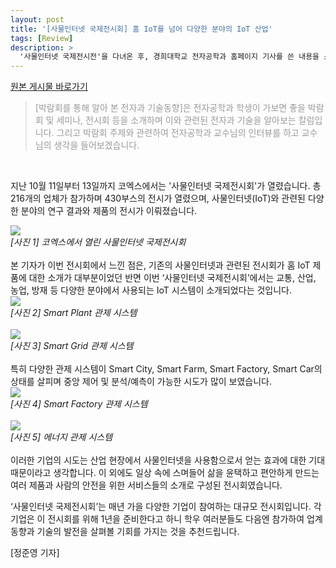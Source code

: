 ```yaml
---
layout: post
title: '[사물인터넷 국제전시회] 홈 IoT를 넘어 다양한 분야의 IoT 산업'
tags: [Review]
description: >
  '사물인터넷 국제전시전'을 다녀온 후, 경희대학교 전자공학과 홈페이지 기사를 쓴 내용을 스크랩한 포스트입니다.  
---
```


[원본 게시물 바로가기](http://enr.khu.ac.kr/index.php?hCode=BOARD&page=view&idx=882&bo_idx=1&hCode=BOARD&bo_idx=1&sfl=&stx=)

<blockquote class="se2_quote9"><p><span style="color: rgb(154, 154, 154);   ">[박람회를&nbsp;통해&nbsp;알아&nbsp;본&nbsp;전자과&nbsp;기술동향]은&nbsp;전자공학과&nbsp;학생이&nbsp;가보면&nbsp;좋을&nbsp;박람회&nbsp;및&nbsp;세미나,&nbsp;전시회&nbsp;등을&nbsp;소개하며&nbsp;이와&nbsp;관련된&nbsp;전자과&nbsp;기술을&nbsp;알아보는&nbsp;칼럼입니다.&nbsp;그리고&nbsp;박람회&nbsp;주제와&nbsp;관련하여&nbsp;전자공학과&nbsp;교수님의&nbsp;인터뷰를&nbsp;하고&nbsp;교수님의&nbsp;생각을&nbsp;들어보겠습니다.</span></p></blockquote>  

<br/>

 지난 10월 11일부터 13일까지 코엑스에서는 '사물인터넷 국제전시회'가 열렸습니다. 총 216개의 업체가 참가하며 430부스의 전시가 열렸으며, 사물인터넷(IoT)와 관련된 다양한 분야의 연구 결과와 제품의 전시가 이뤄졌습니다.​  

<div>
<img style="width=100%;" src="http://enr.khu.ac.kr/upload/board_photo/171031170138_91_.jpg" />
</div>
<div style="align=center; font-style: italic;">[사진 1] 코엑스에서 열린 사물인터넷 국제전시회</div>  

<br/>
 본 기자가 이번 전시회에서 느낀 점은, 기존의 사물인터넷과 관련된 전시회가 홈 IoT 제품에 대한 소개가 대부분이었던 반면 이번 ‘사물인터넷 국제전시회’에서는 교통, 산업, 농업, 방재 등 다양한 분야에서 사용되는 IoT 시스템이 소개되었다는 것입니다.  
 
<div>
<img style="width=100%;" src="http://enr.khu.ac.kr/upload/board_photo/171031170227_4619_.jpg" />
</div>  
<div style="text-align=center; font-style: italic;">[사진 2] Smart Plant 관제 시스템</div>  

 <br/>
<div>
<img style="width=100%;" src="http://enr.khu.ac.kr/upload/board_photo/171031170323_5491_.jpg" />
</div>  
<div style="text-align=center; font-style: italic;">[사진 3] Smart Grid 관제 시스템</div>  
 
 <br/>
특히 다양한 관제 시스템이 Smart City, Smart Farm, Smart Factory, Smart Car의 상태를 살피며 중앙 제어 및 분석/예측이 가능한 시도가 많이 보였습니다.  

<div>
<img style="width=100%;" src="http://enr.khu.ac.kr/upload/board_photo/171031170404_8434_.jpg" />
</div>  
<div style="text-align=center; font-style: italic;">[사진 4] Smart Factory 관제 시스템</div>  

 <br/>
<div>
<img style="width=100%;" src="http://enr.khu.ac.kr/upload/board_photo/171031170428_1688_.jpg" />
</div>  
<div style="text-align=center; font-style: italic;">[사진 5] 에너지 관제 시스템</div>  
​ 
 <br/>
이러한 기업의 시도는 산업 현장에서 사물인터넷을 사용함으로서 얻는 효과에 대한 기대 때문이라고 생각합니다. 이 외에도 일상 속에 스며들어 삶을 윤택하고 편안하게 만드는 여러 제품과 사람의 안전을 위한 서비스들의 소개로 구성된 전시회였습니다.  
 
‘사물인터넷 국제전시회’는 매년 가을 다양한 기업이 참여하는 대규모 전시회입니다. 각 기업은 이 전시회를 위해 1년을 준비한다고 하니 학우 여러분들도 다음엔 참가하여 업계 동향과 기술의 발전을 살펴볼 기회를 가지는 것을 추천드립니다.  

<div>
[정준영 기자]</div>
